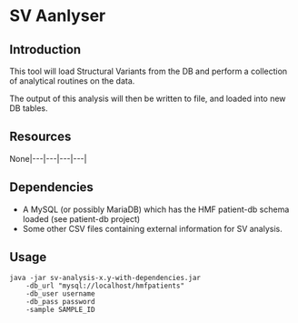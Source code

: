# SV Aanlyser

## Introduction

This tool will load Structural Variants from the DB and perform a collection of analytical routines on the data.

The output of this analysis will then be written to file, and loaded into new DB tables.

## Resources

None|---|---|---|---|

## Dependencies

* A MySQL (or possibly MariaDB) which has the HMF patient-db schema loaded (see patient-db project)
* Some other CSV files containing external information for SV analysis.

## Usage

```
java -jar sv-analysis-x.y-with-dependencies.jar
    -db_url "mysql://localhost/hmfpatients"
    -db_user username
    -db_pass password
    -sample SAMPLE_ID
``` 
